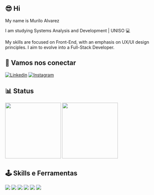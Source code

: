 ## 😎 Hi 

My name is Murilo Alvarez

I am studying Systems Analysis and Development | UNISO 💻

My skills are focused on Front-End, with an emphasis on UX/UI design principles. I aim to evolve into a Full-Stack Developer.

## 📲 Vamos nos conectar

[![Linkedin](https://img.shields.io/badge/LinkedIn-0077B5?style=for-the-badge&logo=linkedin&logoColor=white)](www.linkedin.com/in/murilo-alvarez-332495266)
[![Instagram](https://img.shields.io/badge/Instagram-E4405F?style=for-the-badge&logo=instagram&logoColor=white)](https://www.instagram.com/alvarxz__/)



## 📊 Status
<div>
  <img height="180em" src="https://github-readme-stats.vercel.app/api?username=muriloalvarez&show_icons=true&theme=merko" />
  <img height="180em" src="https://github-readme-stats.vercel.app/api/top-langs/?username=muriloalvarez&layout=compact&theme=merko" />
</div>



## 🕹 Skills e Ferramentas
[![](	https://img.shields.io/badge/HTML5-43853D?style=for-the-badge&logo=html5&logoColor=white)]()
[![](	https://img.shields.io/badge/CSS3-43853D?style=for-the-badge&logo=css3&logoColor=white)]()
[![](	https://img.shields.io/badge/JavaScript-43853D?style=for-the-badge&logo=javascript&logoColor=white)]()
[![](	https://img.shields.io/badge/MySQL-43853D?style=for-the-badge&logo=mysql&logoColor=white)]()
[![](	https://img.shields.io/badge/Bootstrap-43853D?style=for-the-badge&logo=bootstrap&logoColor=white)]()
[![]( https://img.shields.io/badge/Figma-43853D?style=for-the-badge&logo=figma&logoColor=white)]()
